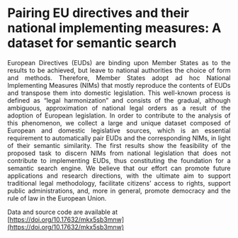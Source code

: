 # Pairing EU directives and their national implementing measures: A dataset for semantic search

<p align="justify">
European Directives (EUDs) are binding upon Member States as to the results to be achieved,
but leave to national authorities the choice of form and methods. Therefore, Member States
adopt ad hoc National Implementing Measures (NIMs) that mostly reproduce the contents
of EUDs and transpose them into domestic legislation. This well-known process is defined
as “legal harmonization” and consists of the gradual, although ambiguous, approximation
of national legal orders as a result of the adoption of European legislation. In order to 
contribute to the analysis of this phenomenon, we collect a large and unique dataset composed
of European and domestic legislative sources, which is an essential requirement to 
automatically pair EUDs and the corresponding NIMs, in light of their semantic similarity. The
first results show the feasibility of the proposed task to discern NIMs from national 
legislation that does not contribute to implementing EUDs, thus constituting the foundation for
a semantic search engine. We believe that our effort can promote future applications and
research directions, with the ultimate aim to support traditional legal methodology, 
facilitate citizens’ access to rights, support public administrations, and, more in general, promote
democracy and the rule of law in the European Union. 
</p>

Data and source code are available at [https://doi.org/10.17632/mkx5sb3mnw](https://doi.org/10.17632/mkx5sb3mnw)

